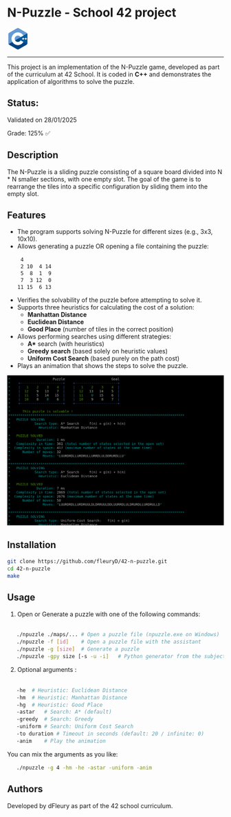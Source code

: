 # N-Puzzle - School 42 project

<img src="https://raw.githubusercontent.com/devicons/devicon/master/icons/cplusplus/cplusplus-original.svg" alt="cplusplus" width="50" height="50"/>

---

This project is an implementation of the N-Puzzle game, developed as part of the curriculum at 42 School. It is coded in **C++** and demonstrates the application of algorithms to solve the puzzle.

## Status:

Validated on 28/01/2025

Grade: 125% ✅

## Description

The N-Puzzle is a sliding puzzle consisting of a square board divided into N \* N smaller sections, with one empty slot. The goal of the game is to rearrange the tiles into a specific configuration by sliding them into the empty slot.

## Features

- The program supports solving N-Puzzle for different sizes (e.g., 3x3, 10x10).
- Allows generating a puzzle OR opening a file containing the puzzle:
  ```
   4
   2 10  4 14
   5  8  1  9
   7  3 12  0
  11 15  6 13
  ```
- Verifies the solvability of the puzzle before attempting to solve it.
- Supports three heuristics for calculating the cost of a solution:
  - **Manhattan Distance**
  - **Euclidean Distance**
  - **Good Place** (number of tiles in the correct position)
- Allows performing searches using different strategies:
  - **A\*** search (with heuristics)
  - **Greedy search** (based solely on heuristic values)
  - **Uniform Cost Search** (based purely on the path cost)
- Plays an animation that shows the steps to solve the puzzle.

![Screenshot](./assets/screenshot-01.png)

## Installation

```bash
git clone https://github.com/fleuryD/42-n-puzzle.git
cd 42-n-puzzle
make
```

## Usage

1. Open or Generate a puzzle with one of the following commands:

```bash

   ./npuzzle ./maps/...	# Open a puzzle file (npuzzle.exe on Windows)
   ./npuzzle -f [id]	# Open a puzzle file with the assistant
   ./npuzzle -g [size]	# Generate a puzzle
   ./npuzzle -gpy size [-s -u -i]	# Python generator from the subject

```

2. Optional arguments :

```bash

   -he	# Heuristic: Euclidean Distance
   -hm	# Heuristic: Manhattan Distance
   -hg	# Heuristic: Good Place
   -astar	# Search: A* (default)
   -greedy	# Search: Greedy
   -uniform	# Search: Uniform Cost Search
   -to duration	# Timeout in seconds (default: 20 / infinite: 0)
   -anim	# Play the animation
```

You can mix the arguments as you like:

```bash
   ./npuzzle -g 4 -hm -he -astar -uniform -anim
```

## Authors

Developed by dFleury as part of the 42 school curriculum.
